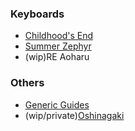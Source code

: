### Keyboards
- [Childhood's End](https://github.com/Cheena-gb/Childhood-s-End)
- [Summer Zephyr](https://github.com/Cheena-gb/Summer-Zephyr)
- (wip)RE Aoharu


### Others
- [Generic Guides](https://github.com/Cheena-gb/generic-guides)
- (wip/private)[Oshinagaki](https://github.com/Cheena-gb/oshinagaki)
